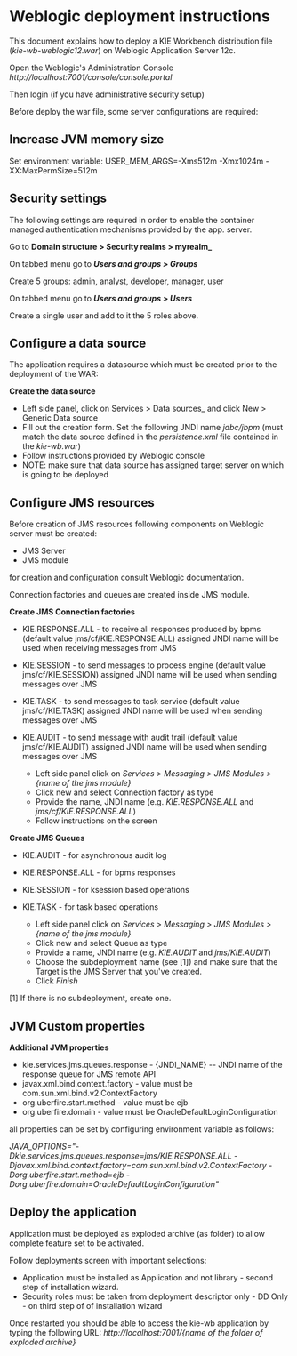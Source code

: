 Weblogic deployment instructions
========================================

This document explains how to deploy a KIE Workbench distribution file (_kie-wb-weblogic12.war_) on Weblogic Application Server 12c.

Open the Weblogic's Administration Console _http://localhost:7001/console/console.portal_

Then login (if you have administrative security setup)

Before deploy the war file, some server configurations are required:

Increase JVM memory size
------------------------------

Set environment variable:
USER_MEM_ARGS=-Xms512m -Xmx1024m -XX:MaxPermSize=512m

Security settings
------------------------------

The following settings are required in order to enable the container managed authentication mechanisms provided by the app. server.

Go to **Domain structure > Security realms > myrealm_**


On tabbed menu go to **_Users and groups > Groups_**

   Create 5 groups: admin, analyst, developer, manager, user

On tabbed menu go to **_Users and groups > Users_**

   Create a single user and add to it the 5 roles above.


Configure a data source
--------------------------------

The application requires a datasource which must be created prior to the deployment of the WAR:

**Create the data source**

  - Left side panel, click on Services > Data sources_ and click New > Generic Data source
  - Fill out the creation form. Set the following JNDI name _jdbc/jbpm_
    (must match the data source defined in the _persistence.xml_ file contained in the _kie-wb.war_)
  - Follow instructions provided by Weblogic console
  - NOTE: make sure that data source has assigned target server on which is going to be deployed


Configure JMS resources
--------------------------

Before creation of JMS resources following components on Weblogic server must be created:
- JMS Server
- JMS module

for creation and configuration consult Weblogic documentation.

Connection factories and queues are created inside JMS module.

**Create JMS Connection factories**

- KIE.RESPONSE.ALL - to receive all responses produced by bpms (default value jms/cf/KIE.RESPONSE.ALL)
    assigned JNDI name will be used when receiving messages from JMS
- KIE.SESSION  - to send messages to process engine  (default value jms/cf/KIE.SESSION)
    assigned JNDI name will be used when sending messages over JMS
- KIE.TASK - to send messages to task service (default value jms/cf/KIE.TASK)
    assigned JNDI name will be used when sending messages over JMS
- KIE.AUDIT - to send message with audit trail (default value jms/cf/KIE.AUDIT)
    assigned JNDI name will be used when sending messages over JMS

  - Left side panel click on _Services > Messaging > JMS Modules > {name of the jms module}_
  - Click new and select Connection factory as type
  - Provide the name, JNDI name (e.g. _KIE.RESPONSE.ALL_ and _jms/cf/KIE.RESPONSE.ALL_)
  - Follow instructions on the screen

**Create JMS Queues**
- KIE.AUDIT - for asynchronous audit log
- KIE.RESPONSE.ALL - for bpms responses
- KIE.SESSION - for ksession based operations
- KIE.TASK - for task based operations

  - Left side panel click on _Services > Messaging > JMS Modules > {name of the jms module}_
  - Click new and select Queue as type
  - Provide a name, JNDI name (e.g. _KIE.AUDIT_ and _jms/KIE.AUDIT_)
  - Choose the subdeployment name (see [1]) and make sure that the Target is the JMS Server that
    you've created.
  - Click _Finish_

[1] If there is no subdeployment, create one.

JVM Custom properties
--------------------------
**Additional JVM properties**
- kie.services.jms.queues.response - {JNDI_NAME} -- JNDI name of the response queue for JMS remote API
- javax.xml.bind.context.factory - value must be com.sun.xml.bind.v2.ContextFactory
- org.uberfire.start.method - value must be ejb
- org.uberfire.domain - value must be OracleDefaultLoginConfiguration

all properties can be set by configuring environment variable as follows:

_JAVA_OPTIONS="-Dkie.services.jms.queues.response=jms/KIE.RESPONSE.ALL -Djavax.xml.bind.context.factory=com.sun.xml.bind.v2.ContextFactory -Dorg.uberfire.start.method=ejb -Dorg.uberfire.domain=OracleDefaultLoginConfiguration"_

Deploy the application
--------------------------

Application must be deployed as exploded archive (as folder) to allow complete feature set to be activated.

Follow deployments screen with important selections:
- Application must be installed as Application and not library - second step of installation wizard.
- Security roles must be taken from deployment descriptor only - DD Only - on third step of of installation wizard

Once restarted you should be able to access the kie-wb application by typing the following URL: _http://localhost:7001/{name of the folder of exploded archive}_
